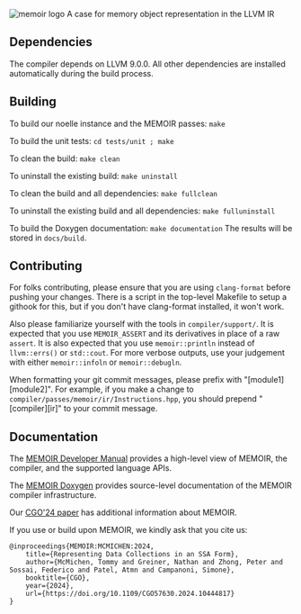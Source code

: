 ![memoir logo](memoir_logo.png)
A case for memory object representation in the LLVM IR

## Dependencies
The compiler depends on LLVM 9.0.0.
All other dependencies are installed automatically during the build process.

## Building
To build our noelle instance and the MEMOIR passes:
`make`

To build the unit tests:
`cd tests/unit ; make`

To clean the build:
`make clean`

To uninstall the existing build:
`make uninstall`

To clean the build and all dependencies:
`make fullclean`

To uninstall the existing build and all dependencies:
`make fulluninstall`

To build the Doxygen documentation:
`make documentation`
The results will be stored in `docs/build`.

## Contributing
For folks contributing, please ensure that you are using `clang-format` before pushing your changes.
There is a script in the top-level Makefile to setup a githook for this, but if you don't have clang-format installed, it won't work.

Also please familiarize yourself with the tools in `compiler/support/`.
It is expected that you use `MEMOIR_ASSERT` and its derivatives in place of a raw `assert`.
It is also expected that you use `memoir::println` instead of `llvm::errs()` or `std::cout`.
For more verbose outputs, use your judgement with either `memoir::infoln` or  `memoir::debugln`.

When formatting your git commit messages, please prefix with "[module1][module2]".
For example, if you make a change to `compiler/passes/memoir/ir/Instructions.hpp`, you should prepend "[compiler][ir]" to your commit message.

## Documentation
The [MEMOIR Developer Manual](http://mcmichen.cc/memoir-docs) provides a high-level view of MEMOIR, the compiler, and the supported language APIs.

The [MEMOIR Doxygen](http://mcmichen.cc/memoir-doxygen) provides source-level documentation of the MEMOIR compiler infrastructure.

Our [CGO'24 paper](http://mcmichen.cc/files/MEMOIR_CGO_2024.pdf) has additional information about MEMOIR.

If you use or build upon MEMOIR, we kindly ask that you cite us:
```
@inproceedings{MEMOIR:MCMICHEN:2024,
    title={Representing Data Collections in an SSA Form},
    author={McMichen, Tommy and Greiner, Nathan and Zhong, Peter and Sossai, Federico and Patel, Atmn and Campanoni, Simone},
    booktitle={CGO},
    year={2024},
    url={https://doi.org/10.1109/CGO57630.2024.10444817}
}
```
